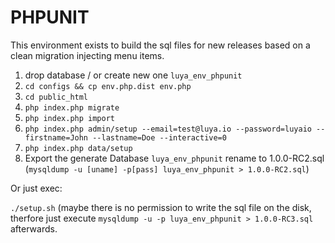 PHPUNIT
===

This environment exists to build the sql files for new releases based on a clean migration injecting menu items.

1. drop database / or create new one `luya_env_phpunit`
2. `cd configs && cp env.php.dist env.php`
3. `cd public_html`
4. `php index.php migrate`
5. `php index.php import`
6. `php index.php admin/setup --email=test@luya.io --password=luyaio --firstname=John --lastname=Doe --interactive=0`
7. `php index.php data/setup`
8. Export the generate Database `luya_env_phpunit` rename to 1.0.0-RC2.sql (`mysqldump -u [uname] -p[pass] luya_env_phpunit > 1.0.0-RC2.sql`)

Or just exec:

`./setup.sh` (maybe there is no permission to write the sql file on the disk, therfore just execute `mysqldump -u -p luya_env_phpunit > 1.0.0-RC3.sql` afterwards.